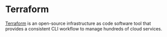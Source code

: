 # Terraform
[Terraform](https://www.terraform.io/) is an open-source infrastructure as code software tool that provides a consistent CLI workflow to manage hundreds of cloud services. 
